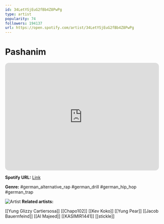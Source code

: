 ```yaml
---
id: 34LetYSjEuG2fBb4Z8PwPg
type: artist
popularity: 74
followers: 194137
url: https://open.spotify.com/artist/34LetYSjEuG2fBb4Z8PwPg
---
```

# Pashanim

<iframe style="border-radius:12px" src="https://open.spotify.com/embed/artist/34LetYSjEuG2fBb4Z8PwPg" width="100%" height="352" frameBorder="0" allowfullscreen="" allow="autoplay; clipboard-write; encrypted-media; fullscreen; picture-in-picture" loading="lazy"></iframe>

**Spotify URL:** [Link](https://open.spotify.com/artist/34LetYSjEuG2fBb4Z8PwPg)

**Genre:**  #german_alternative_rap #german_drill #german_hip_hop #german_trap

![Artist](https://i.scdn.co/image/ab6761610000e5eb869c07e9ea8ff97059356dc0)
**Related artists:**

[[Yung Glizzy Cartiersosa]]
[[Chapo102]]
[[Kev Koko]]
[[Yung Pear]]
[[Jacob Bauernfeind]]
[[Al Majeed]]
[[KASIMIR1441]]
[[stickle]]
